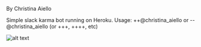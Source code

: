 By Christina Aiello

Simple slack karma bot running on Heroku.
Usage: ++@christina_aiello or --@christina_aiello (or +++, ++++, etc)

![alt text](https://raw.githubusercontent.com/cjaiello/karmabot/master/screenshot.png)
